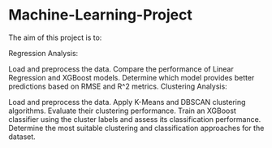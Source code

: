 # Machine-Learning-Project

The aim of this project is to:

Regression Analysis:

Load and preprocess the data.
Compare the performance of Linear Regression and XGBoost models.
Determine which model provides better predictions based on RMSE and R^2 metrics.
Clustering Analysis:

Load and preprocess the data.
Apply K-Means and DBSCAN clustering algorithms.
Evaluate their clustering performance.
Train an XGBoost classifier using the cluster labels and assess its classification performance.
Determine the most suitable clustering and classification approaches for the dataset.


